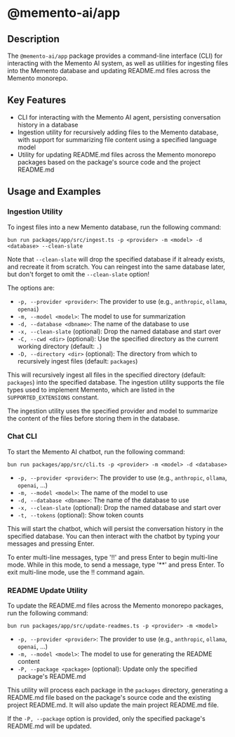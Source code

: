 # @memento-ai/app

## Description
The `@memento-ai/app` package provides a command-line interface (CLI) for interacting with the Memento AI system, as well as utilities for ingesting files into the Memento database and updating README.md files across the Memento monorepo.

## Key Features
- CLI for interacting with the Memento AI agent, persisting conversation history in a database
- Ingestion utility for recursively adding files to the Memento database, with support for summarizing file content using a specified language model
- Utility for updating README.md files across the Memento monorepo packages based on the package's source code and the project README.md

## Usage and Examples

### Ingestion Utility
To ingest files into a new Memento database, run the following command:

```
bun run packages/app/src/ingest.ts -p <provider> -m <model> -d <database> --clean-slate
```

Note that `--clean-slate` will drop the specified database if it already exists, and recreate it from scratch. You can reingest into the same database later, but don't forget to omit the `--clean-slate` option!

The options are:
- `-p, --provider <provider>`: The provider to use (e.g., `anthropic`, `ollama`, `openai`)
- `-m, --model <model>`: The model to use for summarization
- `-d, --database <dbname>`: The name of the database to use
- `-x, --clean-slate` (optional): Drop the named database and start over
- `-C, --cwd <dir>` (optional): Use the specified directory as the current working directory (default: `.`)
- `-D, --directory <dir>` (optional): The directory from which to recursively ingest files (default: `packages`)

This will recursively ingest all files in the specified directory (default: `packages`) into the specified database. The ingestion utility supports the file types used to implement Memento, which are listed in the `SUPPORTED_EXTENSIONS` constant.

The ingestion utility uses the specified provider and model to summarize the content of the files before storing them in the database.

### Chat CLI

To start the Memento AI chatbot, run the following command:

```
bun run packages/app/src/cli.ts -p <provider> -m <model> -d <database>
```

- `-p, --provider <provider>`: The provider to use (e.g., `anthropic`, `ollama`, `openai`, ...)
- `-m, --model <model>`: The name of the model to use
- `-d, --database <dbname>`: The name of the database to use
- `-x, --clean-slate` (optional): Drop the named database and start over
- `-t, --tokens` (optional): Show token counts

This will start the chatbot, which will persist the conversation history in the specified database. You can then interact with the chatbot by typing your messages and pressing Enter.

To enter multi-line messages, type '!!' and press Enter to begin multi-line mode. While in this mode, to send a message, type '**' and press Enter. To exit multi-line mode, use the !! command again.

### README Update Utility

To update the README.md files across the Memento monorepo packages, run the following command:

```
bun run packages/app/src/update-readmes.ts -p <provider> -m <model>
```

- `-p, --provider <provider>`: The provider to use (e.g., `anthropic`, `ollama`, `openai`, ...)
- `-m, --model <model>`: The model to use for generating the README content
- `-P, --package <package>` (optional): Update only the specified package's README.md

This utility will process each package in the `packages` directory, generating a README.md file based on the package's source code and the existing project README.md. It will also update the main project README.md file.

If the `-P, --package` option is provided, only the specified package's README.md will be updated.
